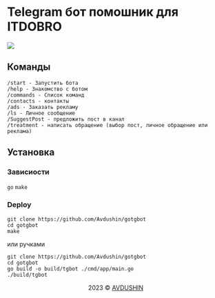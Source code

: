 # Telegram бот помошник для ITDOBRO

![](https://cdn.discordapp.com/attachments/650681889308278785/1138632403074691154/telegram_bot_golang.png)


## Команды

```
/start - Запустить бота
/help - Знакомство с ботом
/commands - Список команд
/contacts - контакты
/ads - Заказать рекламу
/ls - Личное сообщение
/SuggestPost - предложить пост в канал
/treatment - написать обращение (выбор пост, личное обращение или реклама)
```

## Установка

### Зависиости

`go`
`make`

### Deploy

```
git clone https://github.com/Avdushin/gotgbot
cd gotgbot
make
```

или ручками

```
git clone https://github.com/Avdushin/gotgbot
cd gotgbot
go build -o build/tgbot ./cmd/app/main.go
./build/tgbot
```

<p align="center">2023 © <a href="https://github.com/Avdushin" target="_blank">AVDUSHIN</a></p>